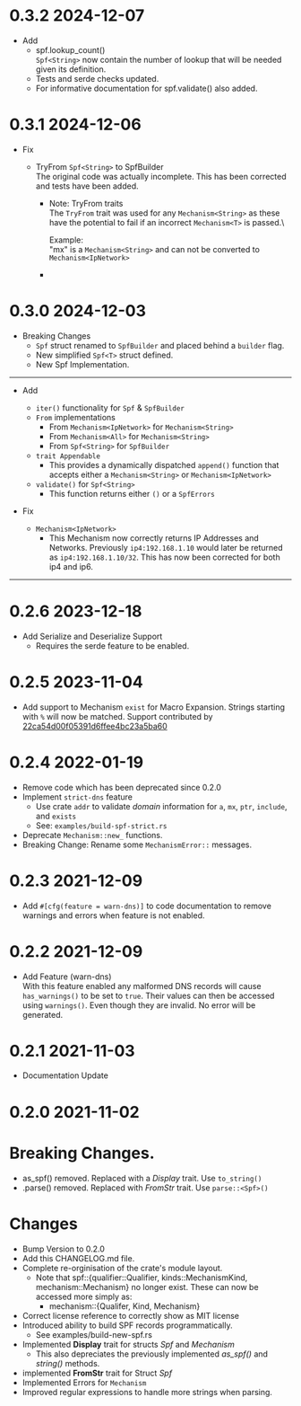 0.3.2 2024-12-07
================

- Add
    - spf.lookup_count()\
      `Spf<String>` now contain the number of lookup that will be needed given
      its definition.
    - Tests and serde checks updated.
    - For informative documentation for spf.validate() also added.

0.3.1 2024-12-06
================

- Fix
    - TryFrom `Spf<String>` to SpfBuilder\
      The original code was actually incomplete. This has been corrected
      and tests have been added.

        - Note: TryFrom traits\
          The `TryFrom` trait was used for any `Mechanism<String>` as these have the
          potential to fail if an incorrect `Mechanism<T>` is passed.\

          Example:\
          "mx" is a `Mechanism<String>` and can not be converted to `Mechanism<IpNetwork>`
        -

0.3.0 2024-12-03
================

- Breaking Changes
    - `Spf` struct renamed to `SpfBuilder` and placed behind a `builder` flag.
    - New simplified `Spf<T>` struct defined.
    - New Spf<String> Implementation.

___

- Add

    - `iter()` functionality for `Spf` & `SpfBuilder`
    - `From` implementations
        - From `Mechanism<IpNetwork>` for `Mechanism<String>`
        - From `Mechanism<All>` for `Mechanism<String>`
        - From `Spf<String>` for `SpfBuilder`
    - `trait Appendable`
        - This provides a dynamically dispatched `append()` function that accepts
          either a `Mechanism<String>` or `Mechanism<IpNetwork>`
    - `validate()` for `Spf<String>`
        - This function returns either `()` or a `SpfErrors`

- Fix

    - `Mechanism<IpNetwork>`
        - This Mechanism now correctly returns IP Addresses and Networks.
          Previously `ip4:192.168.1.10` would later be returned as `ip4:192.168.1.10/32`.
          This has now been corrected for both ip4 and ip6.

___

0.2.6 2023-12-18
================

- Add Serialize and Deserialize Support
    - Requires the serde feature to be enabled.

0.2.5 2023-11-04
================

- Add support to Mechanism `exist` for Macro Expansion. Strings starting with `%` will now be matched.
  Support contributed by [22ca54d00f05391d6ffee4bc23a5ba60](phttps://github.com/22ca54d00f05391d6ffeoe4bc23a5ba60)

0.2.4 2022-01-19
================

- Remove code which has been deprecated since 0.2.0
- Implement `strict-dns` feature
    - Use crate `addr` to validate *domain* information for `a`, `mx`, `ptr`, `include`, and `exists`
    - See: `examples/build-spf-strict.rs`
- Deprecate `Mechanism::new_` functions.
- Breaking Change: Rename some `MechanismError::` messages.

0.2.3 2021-12-09
================

- Add `#[cfg(feature = warn-dns)]` to code documentation to remove warnings and errors when feature is not enabled.

0.2.2 2021-12-09
================

- Add Feature (warn-dns)  
  With this feature enabled any malformed DNS records will cause `has_warnings()` to be set to `true`. Their values can
  then be accessed using `warnings()`. Even though they are invalid. No error will be generated.

0.2.1 2021-11-03
================

- Documentation Update

0.2.0 2021-11-02
================

Breaking Changes.
================================================================

- as_spf() removed. Replaced with a *Display* trait. Use `to_string()`
- .parse() removed. Replaced with *FromStr* trait. Use `parse::<Spf>()`

Changes
=======

- Bump Version to 0.2.0
- Add this CHANGELOG.md file.
- Complete re-orginisation of the crate's module layout.
    - Note that spf::{qualifier::Qualifier, kinds::MechanismKind, mechanism::Mechanism} no longer exist. These can now
      be accessed more simply as:
        - mechanism::{Qualifer, Kind, Mechanism}
- Correct license reference to correctly show as MIT license
- Introduced ability to build SPF records programmatically.
    - See examples/build-new-spf.rs
- Implemented **Display** trait for structs *Spf* and *Mechanism*
    - This also depreciates the previously implemented *as_spf()* and *string()* methods.
- implemented **FromStr** trait for Struct *Spf*
- Implemented Errors for `Mechanism`
- Improved regular expressions to handle more strings when parsing.
